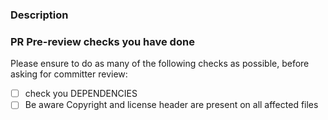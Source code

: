 <!-- 
Many Thanks to you for opening this contribution! 
Please follow the instructions on your PRs title and description.
aligned title description: '(feat|fix|chore|doc): _description of introduced change_'
Info: <!- text -> comments will be hidden from the rendered view of your PR.
-->

### Description
<!-- 
Some advices how you can describe your PR:  
- What does this PR introduce? 
- Does it fix a bug? 
- Does it add a new feature?
- Is it enhancing documentation?
--> 

<!-- Please tag the issue Fixes/Updates #issue_number in this PR that's related to, if applicable. -->

### PR Pre-review checks you have done

Please ensure to do as many of the following checks as possible, before asking for committer review:

- [ ] check you DEPENDENCIES 
- [ ] Be aware Copyright and license header are present on all affected files

<!--
Info-Links for your first PR:
- Contact Us on the [mailing list]().
- To request a review, check out [who's involved]() to see a list of contributors and committers
- Check out our guide on [how to contribute]()
- Check out the [Eclipse Foundation contribution guidelines]()
-->